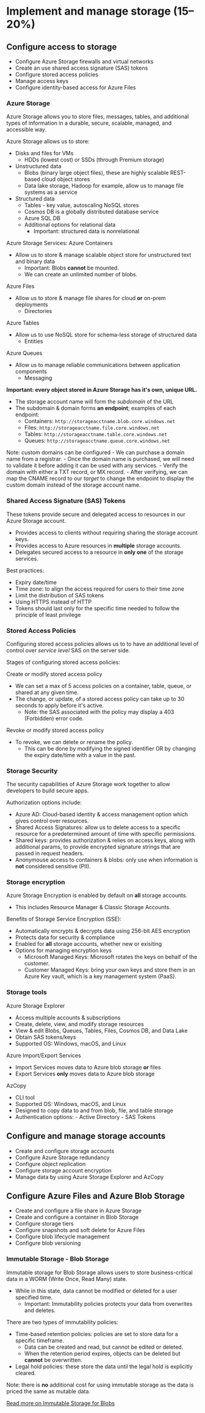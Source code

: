 # Implement and manage storage (15–20%)

## Configure access to storage

- Configure Azure Storage firewalls and virtual networks
- Create an use shared access signature (SAS) tokens
- Configure stored access policies
- Manage access keys
- Configure identity-based access for Azure Files


### Azure Storage

Azure Storage allows you to store files, messages, tables, and additional types of information in a durable, secure, scalable, managed, and accessible way. 

Azure Storage allows us to store:
- Disks and files for VMs
    - HDDs (lowest cost) or SSDs (through Premium storage)
- Unstructured data
    - Blobs (binary large object files), these are highly scalable REST-based cloud object stores
    - Data lake storage, Hadoop for example, allow us to manage file systems as a service
- Structured data
    - Tables - key value, autoscaling NoSQL stores
    - Cosmos DB is a globally distributed database service
    - Azure SQL DB
    - Additional options for relational data
        - Important: structured data is nonrelational

Azure Storage Services:
Azure Containers
- Allow us to store & manage scalable object store for unstructured text and binary data
    - Important: Blobs **cannot** be mounted.
    - We can create an unlimited number of blobs.

Azure Files
- Allow us to store & manage file shares for cloud **or** on-prem deployments
  - Directories

Azure Tables
- Allow us to use NoSQL store for schema-less storage of structured data
    - Entities
 
Azure Queues
- Allow us to manage reliable communications between application components
    - Messaging

**Important: every object stored in Azure Storage has it's own, unique URL.** 
- The storage account name will form the *subdomain* of the URL
- The subdomain & domain forms **an endpoint**; examples of each endpoint:
    - Containers: ```http://storageacctname.blob.core.windows.net```
    - Files: ```http://storageacctname.file.core.windows.net```
    - Tables: ```http://storageacctname.table.core.windows.net```
    - Queues: ```http://storageacctname.queue.core.windows.net```

Note: custom domains can be configured
    - We can purchase a domain name from a registrar.
    - Once the domain name is purchased, we will need to validate it before adding it can be used with any services.
        - Verify the domain with either a TXT record, or MX record.
    - After verifying, we can map the CNAME record to our *target* to change the endpoint to display the custom domain instead of the storage account name.


### Shared Access Signature (SAS) Tokens

These tokens provide secure and delegated access to resources in our Azure Storage account.
- Provides access to clients without requiring sharing the storage account keys.
- Provides access to Azure resources in **multiple** storage accounts.
- Delegates secured access to a resource in **only one** of the storage services.

Best practices:
- Expiry date/time
- Time zone: to align the access required for users to their time zone
- Limit the distribution of SAS tokens
- Using HTTPS instead of HTTP
- Tokens should last only for the specific time needed to follow the principle of least privilege


### Stored Access Policies

Configuring stored access policies allows us to to have an additional level of control  over *service level* SAS on the server side.

Stages of configuring stored access policies:

Create or modify stored access policy
- We can set a max of 5 access policies on a container, table, queue, or shared at any given time.
- The change, or update, of a stored access policy can take up to 30 seconds to apply before it's active.
  - Note: the SAS associated with the policy may display a 403 (Forbidden) error code.

Revoke or modify stored access policy
- To revoke, we can delete or rename the policy.
  - This can be done by modifying the signed identifier OR by changing the expiry date/time with a value in the past.


### Storage Security

The security capabilities of Azure Storage work together to allow developers to build secure apps. 

Authorization options include:
- Azure AD: Cloud-based identity & access management option which gives control over resources.
- Shared Access Signatures: allow us to delete access to a specific resource for a predetermined amount of time with specific permissions. 
- Shared keys: provides authorization & relies on access keys, along with additional params, to provide encrypted signature strings that are passed in request headers.
- Anonymouse access to containers & blobs: only use when information is **not** considered sensitive (PII).


### Storage encryption 

Azure Storage Encryption is enabled by default on **all** storage accounts.
- This includes Resource Manager & Classic Storage Accounts.

Benefits of Storage Service Encryption (SSE):
- Automatically encrypts & decrypts data using 256-bit AES encryption
- Protects data for security & compliance
- Enabled for **all** storage accounts, whether new or exisiting
- Options for managing encryption keys
    - Microsoft Managed Keys: Microsoft rotates the keys on behalf of the customer.
    - Customer Managed Keys: bring your own keys and store them in an Azure Key vault, which is a key management system (PaaS).
 

### Storage tools

Azure Storage Explorer
- Access multiple accounts & subscriptions
- Create, delete, view, and modify storage resources
- View & edit Blobs, Queues, Tables, Files, Cosmos DB, and Data Lake
- Obtain SAS tokens/keys
- Supported OS: Windows, macOS, and Linux

Azure Import/Export Services
- Import Services moves data to Azure blob storage **or** files
- Export Services **only** moves data to Azure blob storage

AzCopy
- CLI tool
- Supported OS: Windows, macOS, and Linux
- Designed to copy data to and from blob, file, and table storage
- Authentication options:
      - Active Directory
      - SAS Tokens


## Configure and manage storage accounts

- Create and configure storage accounts
- Configure Azure Storage redundancy
- Configure object replication
- Configure storage account encryption
- Manage data by using Azure Storage Explorer and AzCopy


## Configure Azure Files and Azure Blob Storage

- Create and configure a file share in Azure Storage
- Create and configure a container in Blob Storage
- Configure storage tiers
- Configure snapshots and soft delete for Azure Files
- Configure blob lifecycle management
- Configure blob versioning


### Immutable Storage - Blob Storage

Immutable storage for Blob Storage allows users to store business-critical data in a WORM (Write Once, Read Many) state.
- While in this state, data cannot be modified or deleted for a user specified time.
  - Important: Immutability policies protects your data from overwrites and deletes.
 
There are two types of immutability policies:
- Time-based retention policies: policies are set to store data for a specific timeframe.
  - Data can be created and read, but cannot be edited or deleted.
  - When the retention period expires, objects can be deleted but **cannot** be overwritten.
- Legal hold policies: these store the data until the legal hold is explicitly cleared.

Note: there is **no** additional cost for using immutable storage as the data is priced the same as mutable data.

[Read more on Immutable Storage for Blobs](https://learn.microsoft.com/en-us/azure/storage/blobs/immutable-storage-overview?tabs=azure-portal)
